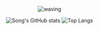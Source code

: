 
<div align="center">
  
![waving](https://capsule-render.vercel.app/api?type=waving&height=300&text=go%20easy%20on%20NG!&fontAlign=50&fontAlignY=40&color=gradient&desc=송가연)

![Song's GitHub stats](https://github-readme-stats.vercel.app/api?username=goeasyonng&count_private=true&custom_title=Song's&nbsp;github&nbsp;&bg_color=30,92a8d1,f7cac9&title_color=fff&text_color=fff)
 ![Top Langs](https://github-readme-stats.vercel.app/api/top-langs/?username=goeasyonng&layout=compact&custom_title=My&nbsp;Language&nbsp;&bg_color=30,f7cac9,92a8d1&title_color=fff&text_color=fff&height=30)

 </div>
  
